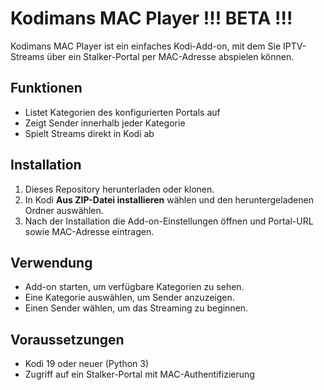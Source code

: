 # Kodimans MAC Player !!! BETA !!!

Kodimans MAC Player ist ein einfaches Kodi-Add-on, mit dem Sie IPTV-Streams über ein Stalker-Portal per MAC-Adresse abspielen können.

## Funktionen

- Listet Kategorien des konfigurierten Portals auf
- Zeigt Sender innerhalb jeder Kategorie
- Spielt Streams direkt in Kodi ab

## Installation

1. Dieses Repository herunterladen oder klonen.
2. In Kodi **Aus ZIP-Datei installieren** wählen und den heruntergeladenen Ordner auswählen.
3. Nach der Installation die Add-on-Einstellungen öffnen und Portal-URL sowie MAC-Adresse eintragen.

## Verwendung

- Add-on starten, um verfügbare Kategorien zu sehen.
- Eine Kategorie auswählen, um Sender anzuzeigen.
- Einen Sender wählen, um das Streaming zu beginnen.

## Voraussetzungen

- Kodi 19 oder neuer (Python 3)
- Zugriff auf ein Stalker-Portal mit MAC-Authentifizierung

